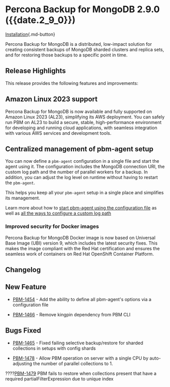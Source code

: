 # Percona Backup for MongoDB 2.9.0 ({{date.2_9_0}})

[Installation](../installation.md){.md-button}


Percona Backup for MongoDB is a distributed, low-impact solution for creating consistent backups of MongoDB sharded clusters and replica sets, and for restoring those backups to a specific point in time.

## Release Highlights

This release provides the following features and improvements:

## Amazon Linux 2023 support

Percona Backup for MongoDB is now available and fully supported on Amazon Linux 2023 (AL23), simplifying its AWS deployment. You can safely run PBM on AL23 to build a secure, stable, high-performance environment for developing and running cloud applications, with seamless integration with various AWS services and development tools. 

## Centralized management of pbm-agent setup

You can now define a `pbm-agent` configuration in a single file and start the agent using it. The configuration includes the MongoDB connection URI, the custom log path and the number of parallel workers for a backup. In addition, you can adjust the log level on runtime without having to restart the `pbm-agent`.

This helps you keep all your `pbm-agent` setup in a single place and simplifies its management. 

Learn more about how to [start pbm-agent using the configuration file](../manage/start-agent-with-config.md) as well as [all the ways to configure a custom log path](../manage/logpath.md)

### Improved security for Docker images

Percona Backup for MongoDB Docker image is now based on Universal Base Image (UBI) version 9, which includes the latest security fixes. This makes the image compliant with the Red Hat certification and ensures the seamless work of containers on Red Hat OpenShift Container Platform.


## Changelog


## New Feature

* [PBM-1454](https://perconadev.atlassian.net/browse/PBM-1454) - Add the ability to define all pbm-agent's options via a configuration file

* [PBM-1466](https://perconadev.atlassian.net/browse/PBM-1466) - Remove kingpin dependency from PBM CLI

## Bugs Fixed

* [PBM-1465](https://perconadev.atlassian.net/browse/PBM-1465) - Fixed failing selective backup/restore for sharded collections in setups with config shards

* [PBM-1478](https://perconadev.atlassian.net/browse/PBM-1478) - Allow PBM operation on server with a single CPU by auto-adjusting the number of parallel collections to 1.

????[PBM-1479](https://perconadev.atlassian.net/browse/PBM-1479) PBM fails to restore when collections present that have a required partialFilterExpression due to unique index



